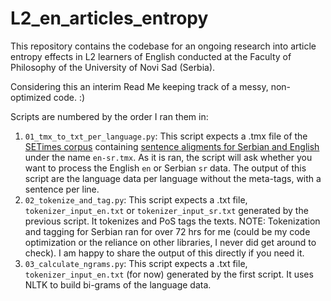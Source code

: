 # L2_en_articles_entropy

This repository contains the codebase for an ongoing research into article entropy effects in L2 learners of English conducted at the Faculty of Philosophy of the University of Novi Sad (Serbia).

Considering this an interim Read Me keeping track of a messy, non-optimized code. :)

Scripts are numbered by the order I ran them in:
1. `01_tmx_to_txt_per_language.py`: This script expects a .tmx file of the [SETimes corpus](http://opus.nlpl.eu/SETIMES.php) containing [sentence aligments for Serbian and English](http://opus.nlpl.eu/download.php?f=SETIMES/v2/xml/en-sr.xml.gz) under the name `en-sr.tmx`. As it is ran, the script will ask whether you want to process the English `en` or Serbian `sr` data. The output of this script are the language data per language without the meta-tags, with a sentence per line.
2. `02_tokenize_and_tag.py`: This script expects a .txt file, `tokenizer_input_en.txt` or `tokenizer_input_sr.txt` generated by the previous script. It tokenizes and PoS tags the texts. NOTE: Tokenization and tagging for Serbian ran for over 72 hrs for me (could be my code optimization or the reliance on other libraries, I never did get around to check). I am happy to share the output of this directly if you need it.
3. `03_calculate_ngrams.py`: This script  expects a .txt file, `tokenizer_input_en.txt` (for now) generated by the first script. It uses NLTK to build bi-grams of the language data.
